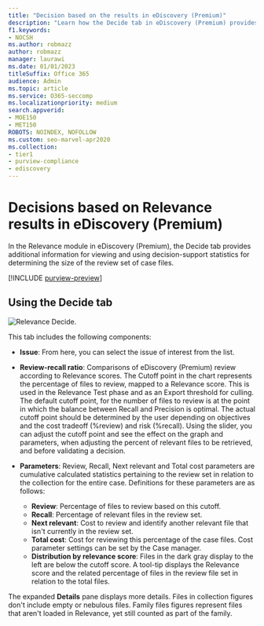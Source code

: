 ```yaml
---
title: "Decision based on the results in eDiscovery (Premium)"
description: "Learn how the Decide tab in eDiscovery (Premium) provides data that can help you determine the correct size of the review set of case files."
f1.keywords:
- NOCSH
ms.author: robmazz
author: robmazz
manager: laurawi
ms.date: 01/01/2023
titleSuffix: Office 365
audience: Admin
ms.topic: article
ms.service: O365-seccomp
ms.localizationpriority: medium
search.appverid: 
- MOE150
- MET150
ROBOTS: NOINDEX, NOFOLLOW
ms.custom: seo-marvel-apr2020
ms.collection:
- tier1
- purview-compliance
- ediscovery
---
```


# Decisions based on Relevance results in eDiscovery (Premium)
  
In the Relevance module in eDiscovery (Premium), the Decide tab provides additional information for viewing and using decision-support statistics for determining the size of the review set of case files.
  
[!INCLUDE [purview-preview](../includes/purview-preview.md)]

## Using the Decide tab

![Relevance Decide.](../media/f32fed89-f3b5-404a-90c7-ea25d2eb58a9.png)
  
This tab includes the following components:
  
- **Issue**: From here, you can select the issue of interest from the list.

- **Review-recall ratio**: Comparisons of eDiscovery (Premium) review according to Relevance scores. The Cutoff point in the chart represents the percentage of files to review, mapped to a Relevance score. This is used in the Relevance Test phase and as an Export threshold for culling. The default cutoff point, for the number of files to review is at the point in which the balance between Recall and Precision is optimal. The actual cutoff point should be determined by the user depending on objectives and the cost tradeoff (%review) and risk (%recall). Using the slider, you can adjust the cutoff point and see the effect on the graph and parameters, when adjusting the percent of relevant files to be retrieved, and before validating a decision.

- **Parameters**: Review, Recall, Next relevant and Total cost parameters are cumulative calculated statistics pertaining to the review set in relation to the collection for the entire case. Definitions for these parameters are as follows:

  - **Review**: Percentage of files to review based on this cutoff.
  - **Recall**: Percentage of relevant files in the review set.
  - **Next relevant**: Cost to review and identify another relevant file that isn't currently in the review set.
  - **Total cost**: Cost for reviewing this percentage of the case files. Cost parameter settings can be set by the Case manager.
  - **Distribution by relevance score**: Files in the dark gray display to the left are below the cutoff score. A tool-tip displays the Relevance score and the related percentage of files in the review file set in relation to the total files.

The expanded **Details** pane displays more details. Files in collection figures don't include empty or nebulous files. Family files figures represent files that aren't loaded in Relevance, yet still counted as part of the family.
